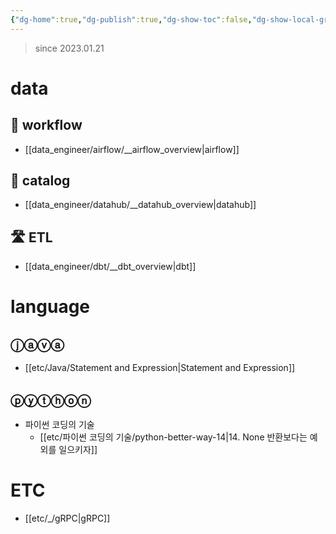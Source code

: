 ```yaml
---
{"dg-home":true,"dg-publish":true,"dg-show-toc":false,"dg-show-local-graph":false,"dg-link-preview":false,"dg-show-file-tree":false,"dg-show-tags":false,"dg-show-backlinks":false,"permalink":"/Welcome To Jx2lee Garden/","tags":["gardenEntry"],"dgShowBacklinks":false,"dgShowLocalGraph":false,"dgShowFileTree":false,"dgShowToc":false,"dgLinkPreview":false,"dgShowTags":false,"dgPassFrontmatter":true}
---
```



> since 2023.01.21

# data
## 🔫 workflow
- [[data_engineer/airflow/__airflow_overview\|airflow]]

## 🔑 catalog
- [[data_engineer/datahub/__datahub_overview\|datahub]]

## 🛣️ ETL
- [[data_engineer/dbt/__dbt_overview\|dbt]]

# language
## ⓙⓐⓥⓐ
- [[etc/Java/Statement and Expression\|Statement and Expression]]

## ⓟⓨⓣⓗⓞⓝ
- 파이썬 코딩의 기술
	- [[etc/파이썬 코딩의 기술/python-better-way-14\|14. None 반환보다는 예외를 일으키자]]

# ETC
- [[etc/_/gRPC\|gRPC]]
